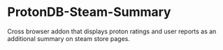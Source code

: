 # ProtonDB-Steam-Summary
Cross browser addon that displays proton ratings and user reports as an additional summary on steam store pages.
